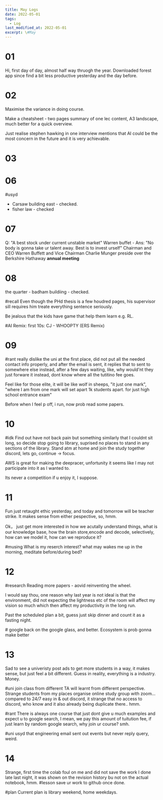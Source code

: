 ```yaml
---
title: May Logs
date: 2022-05-01
tags:
  - Log
last_modified_at: 2022-05-01
excerpt: \#May 
---
```


# 01 

Hi, first day of day, almost half way thruogh the year.
Downloaded forest app since find a bit less productive yesterday and the day before.

# 02

Maximise the variance in doing course.

Make a cheatsheet - two pages summary of one lec content, A3 landscape, much better for a quick overview.

Just realise stephen hawking in one interview mentions that AI could be the most concern in the future and it is very achievable.

# 03

# 06

\#usyd 
- Carsaw building east - checked.
- fisher law - checked

# 07

Q: "A best stock under current unstable market"
Warren buffet - Ans: "No body is gonna take ur talent away. Best is to invest urself"
Chairman and CEO Warren Buffett and Vice Chairman Charlie Munger preside over the Berkshire Hathaway **annual meeting**

# 08

the quarter - badham buildiing - checked.

\#recall Even though the PHd thesis is a few houdred pages, his supervisor sill requires him treate everything sentence seriously.

Be jealous that the kids have game that help them learn e.g. RL.

\#AI Remix: first 10s: CJ - WHOOPTY (ERS Remix)

# 09

\#rant really dislike the uni at the first place, did not put all the needed contact info properly, and after the email is sent, it replies that to sent to somewhere else instead, after a few days waiting, like, why would'nt they just forware it instead, dont know where all the tutitino fee goes.

Feel like for those elite, it will be like wolf in sheeps, "it just one mark", "where I am from one mark will set apart 1k students apart. for just high school entrance exam"

Before when I feel p off, i run, now prob read some papers.

# 10

\#idk
Find out have not back pain but something similarly that I couldnt sit long, so decide stop going to library, suprised no places to stand in any sections of the library.
Stand atm at home and join the study together discord, lets go, continue -> focus.

AWS is great for making the deepracer, unfortunity it seems like I may not participate into it as I wanted to.

Its never a competition if u enjoy it, I suppose.

# 11 

Fun just retaught ethic yesterday, and today and tomorrow will be teacher strike. It makes sense from either pespective, so, hmm.

Ok， just get more interested in how we acutally understand things, what is our knowledge base, how the brain store,encode and decode, selectively, how can we model it, how can we reproduce it?

\#musing What is my reserch interest? what may wakes me up in the morning, meditate before/during bed?

# 12

\#research Reading more papers - aovid reinventing the wheel.

I would say thou, one reason why last year is not ideal is that the environment, did not expecting the lightness etc of the room will affect my vision so much which then
affect my productivity in the long run.

Past the scheduled plan a bit, guess just skip dinner and count it as a fasting night.

\# google back on the google glass, and better.
Ecosystem is prob gonna make better

# 13

Sad to see a univeristy post ads to get more students in a way, it makes sense, but just feel a bit different. Guess in reality, everything is a industry. Money.

\#uni join class from different TA will learnt from different perspective.
Strange students from my places organise online study group with zoom... compared to 24/7 easy in & out discord, it strange that no access to discord,
who know and it also already being duplicate there.. hmm.

\#rant There is always one course that just dont give u much examples and expect u to google search, I mean, we pay this amount of tuitution fee, if just learn by random google search,
why join ur course? smh.

\#uni usyd that engineering email sent out events but never reply query, weird.

# 14

Strange, first time the colab foul on me and did not save the work I done late last night, it was shown on the revision history bu not on the actual notebook, hmm.
\#lesson save ur work to github once done.

\#plan Current plan is library weekend, home weekdays.

